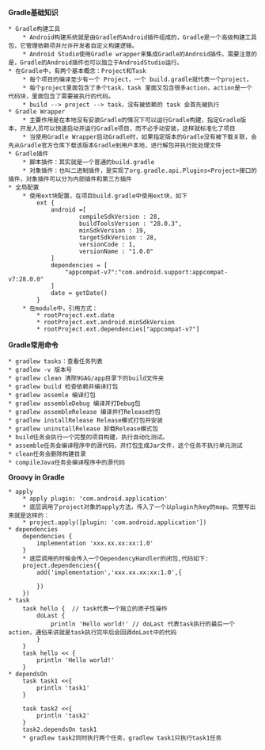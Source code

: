 
**Gradle基础知识**

	* Gradle构建工具
		* Android构建系统就是由Gradle的Android插件组成的，Gradle是一个高级构建工具包，它管理依赖项并允许开发者自定义构建逻辑。
		* Android Studio使用Gradle wrapper来集成Gradle的Android插件。需要注意的是，Gradle的Android插件也可以独立于AndroidStudio运行。 
	* 在Gradle中，有两个基本概念：Project和Task
		* 每个项目的编译至少有一个 Project，一个 build.gradle就代表一个project，
		* 每个project里面包含了多个task，task 里面又包含很多action，action是一个代码块，里面包含了需要被执行的代码。
		* build --> project --> task，没有被依赖的 task 会首先被执行
	* Gradle Wrapper
	    * 主要作用是在本地没有安装Gradle的情况下可以运行Gradle构建，指定Gradle版本，开发人员可以快速启动并运行Gradle项目，而不必手动安装，这样就标准化了项目
	    * 当使用Gradle Wrapper启动Gradle时，如果指定版本的Gradle没有被下载关联，会先从Gradle官方仓库下载该版本Gradle到用户本地，进行解包并执行批处理文件
	* Gradle插件
		* 脚本插件：其实就是一个普通的build.gradle
		* 对象插件：也叫二进制插件，是实现了org.gradle.api.Plugins<Project>接口的插件，对象插件可以分为内部插件和第三方插件
	* 全局配置
		* 使用ext块配置，在项目build.gradle中使用ext块，如下
			ext {
			    android =[
			            compileSdkVersion : 28,
			            buildToolsVersion : "28.0.3",
			            minSdkVersion : 19,
			            targetSdkVersion : 28,
			            versionCode : 1,
			            versionName : "1.0.0"
			    ]
			    dependencies = [
			        "appcompat-v7":"com.android.support:appcompat-v7:28.0.0"
			    ]
			    date = getDate()
			}
		* 在module中，引用方式：
			* rootProject.ext.date 
			* rootProject.ext.android.minSdkVersion
			* rootProject.ext.dependencies["appcompat-v7"] 
			
**Gradle常用命令**

    * gradlew tasks：查看任务列表
    * gradlew -v 版本号
    * gradlew clean 清除9GAG/app目录下的build文件夹
    * gradlew build 检查依赖并编译打包
    * gradlew assemle 编译打包
    * gradlew assembleDebug 编译并打Debug包
    * gradlew assembleRelease 编译并打Release的包
    * gradlew installRelease Release模式打包并安装
    * gradlew uninstallRelease 卸载Release模式包
    * build任务会执行一个完整的项目构建，执行自动化测试。
    * assemble任务会编译程序中的源代码，并打包生成Jar文件，这个任务不执行单元测试
    * clean任务会删除构建目录
    * compileJava任务会编译程序中的源代码

**Groovy in Gradle**

	* apply
		* apply plugin: 'com.android.application'
		* 底层调用了project对象的apply方法，传入了一个以plugin为key的map。完整写出来就是这样的：
		* project.apply([plugin: 'com.android.application'])
	* dependencies
		dependencies {
			implementation 'xxx.xx.xx:xx:1.0'
		}
		* 底层调用的时候会传入一个DependencyHandler的闭包,代码如下:
		project.dependencies({
			add('implementation','xxx.xx.xx:xx:1.0',{
		
		    })
		})
	* task
		task hello {  // task代表一个独立的原子性操作
		    doLast {
		        println 'Hello world!' // doLast 代表task执行的最后一个action，通俗来讲就是task执行完毕后会回调doLast中的代码
		    }
		}
		task hello << {
		    println 'Hello world!'
		}
	* dependsOn
		task task1 <<{
		    println 'task1'
		}
		
		task task2 <<{
		    println 'task2'
		}
		task2.dependsOn task1
		* gradlew task2同时执行两个任务，gradlew task1只执行task1任务